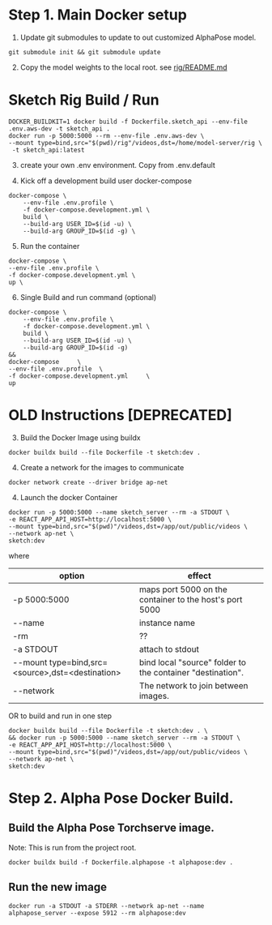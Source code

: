 # Step 1. Main Docker setup

1. Update git submodules to update to out customized AlphaPose model.

```
git submodule init && git submodule update
```

2. Copy the model weights to the local root. see [rig/README.md](rig/README.md)


# Sketch Rig Build / Run

``` shell
DOCKER_BUILDKIT=1 docker build -f Dockerfile.sketch_api --env-file .env.aws-dev -t sketch_api .
docker run -p 5000:5000 --rm --env-file .env.aws-dev \
--mount type=bind,src="$(pwd)/rig"/videos,dst=/home/model-server/rig \
 -t sketch_api:latest 
```


3. create your own .env environment. Copy from .env.default

4. Kick off a development build user docker-compose

```
docker-compose \
    --env-file .env.profile \
    -f docker-compose.development.yml \
    build \
    --build-arg USER_ID=$(id -u) \
    --build-arg GROUP_ID=$(id -g) \
```

5. Run the container

```
docker-compose \
--env-file .env.profile \
-f docker-compose.development.yml \
up \
```

6. Single Build and run command (optional)

```
docker-compose \
    --env-file .env.profile \
    -f docker-compose.development.yml \
    build \
    --build-arg USER_ID=$(id -u) \
    --build-arg GROUP_ID=$(id -g)
&&
docker-compose     \
--env-file .env.profile  \
-f docker-compose.development.yml     \
up
```

# OLD Instructions [DEPRECATED]

3. Build the Docker Image using buildx

```
docker buildx build --file Dockerfile -t sketch:dev .
```

4. Create a network for the images to communicate

```
docker network create --driver bridge ap-net
```

4. Launch the docker Container

```
docker run -p 5000:5000 --name sketch_server --rm -a STDOUT \
-e REACT_APP_API_HOST=http://localhost:5000 \
--mount type=bind,src="$(pwd)"/videos,dst=/app/out/public/videos \
--network ap-net \
sketch:dev
```

where

| option                                               | effect                                                     |
| ---------------------------------------------------- | ---------------------------------------------------------- |
| -p 5000:5000                                         | maps port 5000 on the container to the host's port 5000    |
| --name                                               | instance name                                              |
| -rm                                                  | ??                                                         |
| -a STDOUT                                            | attach to stdout                                           |
| --mount type=bind,src=\<source\>,dst=\<destination\> | bind local "source" folder to the container "destination". |
| --network                                            | The network to join between images.                        |

OR to build and run in one step

```
docker buildx build --file Dockerfile -t sketch:dev . \
&& docker run -p 5000:5000 --name sketch_server --rm -a STDOUT \
-e REACT_APP_API_HOST=http://localhost:5000 \
--mount type=bind,src="$(pwd)"/videos,dst=/app/out/public/videos \
--network ap-net \
sketch:dev
```

# Step 2. Alpha Pose Docker Build.

## Build the Alpha Pose Torchserve image.

Note: This is run from the project root.

```
docker buildx build -f Dockerfile.alphapose -t alphapose:dev .
```

## Run the new image

```
docker run -a STDOUT -a STDERR --network ap-net --name alphapose_server --expose 5912 --rm alphapose:dev
```
